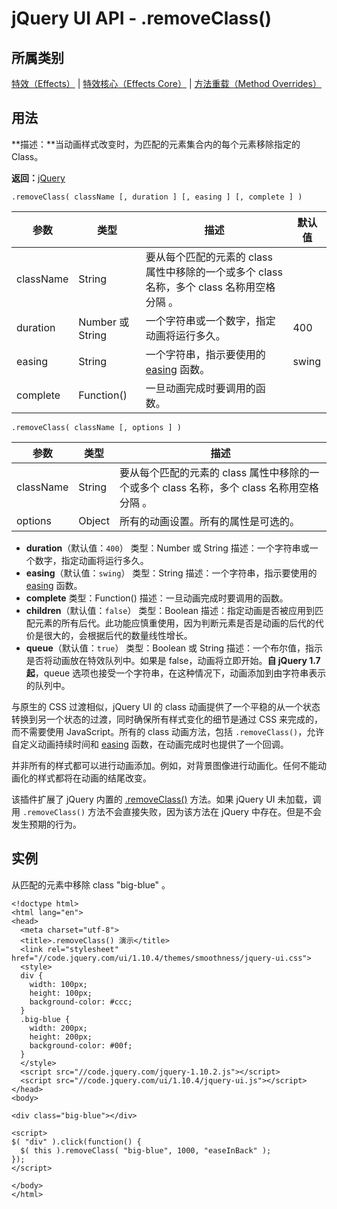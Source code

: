 # jQuery UI API - .removeClass()

## 所属类别

[特效（Effects）](ref-effects.html) | [特效核心（Effects Core）](ref-effects-core.html) | [方法重载（Method Overrides）](ref-overrides.html)

## 用法

**描述：**当动画样式改变时，为匹配的元素集合内的每个元素移除指定的 Class。

**返回：**[jQuery](//api.jquery.com/Types/#jQuery)

```
.removeClass( className [, duration ] [, easing ] [, complete ] )
```

| 参数 | 类型 | 描述 | 默认值 |
| --- | --- | --- | --- |
| className | String | 要从每个匹配的元素的 class 属性中移除的一个或多个 class 名称，多个 class 名称用空格分隔 。 |
| duration | Number 或 String | 一个字符串或一个数字，指定动画将运行多久。 | 400 |
| easing | String | 一个字符串，指示要使用的 [easing](api-easings.html) 函数。 | swing |
| complete | Function() | 一旦动画完成时要调用的函数。 |

```
.removeClass( className [, options ] )
```

| 参数 | 类型 | 描述 |
| --- | --- | --- |
| className | String | 要从每个匹配的元素的 class 属性中移除的一个或多个 class 名称，多个 class 名称用空格分隔 。 |
| options | Object | 所有的动画设置。所有的属性是可选的。

*   **duration**（默认值：`400`）
    类型：Number 或 String
    描述：一个字符串或一个数字，指定动画将运行多久。
*   **easing**（默认值：`swing`）
    类型：String
    描述：一个字符串，指示要使用的 [easing](api-easings.html) 函数。
*   **complete**
    类型：Function()
    描述：一旦动画完成时要调用的函数。
*   **children**（默认值：`false`）
    类型：Boolean
    描述：指定动画是否被应用到匹配元素的所有后代。此功能应慎重使用，因为判断元素是否是动画的后代的代价是很大的，会根据后代的数量线性增长。
*   **queue**（默认值：`true`）
    类型：Boolean 或 String
    描述：一个布尔值，指示是否将动画放在特效队列中。如果是 false，动画将立即开始。**自 jQuery 1.7 起**，queue 选项也接受一个字符串，在这种情况下，动画添加到由字符串表示的队列中。

与原生的 CSS 过渡相似，jQuery UI 的 class 动画提供了一个平稳的从一个状态转换到另一个状态的过渡，同时确保所有样式变化的细节是通过 CSS 来完成的，而不需要使用 JavaScript。所有的 class 动画方法，包括 `.removeClass()`，允许自定义动画持续时间和 [easing](api-easings.html) 函数，在动画完成时也提供了一个回调。

并非所有的样式都可以进行动画添加。例如，对背景图像进行动画化。任何不能动画化的样式都将在动画的结尾改变。

该插件扩展了 jQuery 内置的 [.removeClass()](/jquery/html-removeclass.html) 方法。如果 jQuery UI 未加载，调用 `.removeClass()` 方法不会直接失败，因为该方法在 jQuery 中存在。但是不会发生预期的行为。

## 实例

从匹配的元素中移除 class "big-blue" 。

```
<!doctype html>
<html lang="en">
<head>
  <meta charset="utf-8">
  <title>.removeClass() 演示</title>
  <link rel="stylesheet" href="//code.jquery.com/ui/1.10.4/themes/smoothness/jquery-ui.css">
  <style>
  div {
    width: 100px;
    height: 100px;
    background-color: #ccc;
  }
  .big-blue {
    width: 200px;
    height: 200px;
    background-color: #00f;
  }
  </style>
  <script src="//code.jquery.com/jquery-1.10.2.js"></script>
  <script src="//code.jquery.com/ui/1.10.4/jquery-ui.js"></script>
</head>
<body>

<div class="big-blue"></div>

<script>
$( "div" ).click(function() {
  $( this ).removeClass( "big-blue", 1000, "easeInBack" );
});
</script>

</body>
</html>

```


